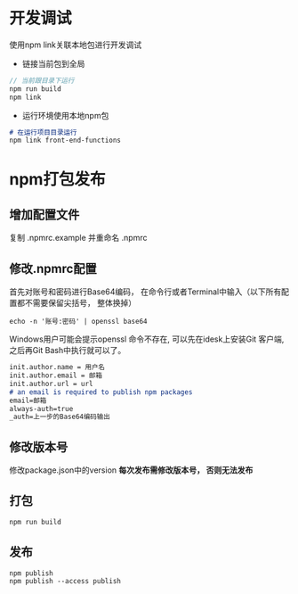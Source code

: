 # 开发调试
使用npm link关联本地包进行开发调试

* 链接当前包到全局
```js
// 当前跟目录下运行
npm run build
npm link
```

* 运行环境使用本地npm包
```md
# 在运行项目目录运行
npm link front-end-functions
```

# npm打包发布
## 增加配置文件
复制 .npmrc.example 并重命名 .npmrc

## 修改.npmrc配置

首先对账号和密码进行Base64编码， 在命令行或者Terminal中输入（以下所有配置都不需要保留尖括号， 整体换掉）

```
echo -n '账号:密码' | openssl base64
```
Windows用户可能会提示openssl 命令不存在, 可以先在idesk上安装Git 客户端, 之后再Git Bash中执行就可以了。

```md
init.author.name = 用户名
init.author.email = 邮箱
init.author.url = url
# an email is required to publish npm packages
email=邮箱
always-auth=true
_auth=上一步的Base64编码输出
```

## 修改版本号
修改package.json中的version
**每次发布需修改版本号， 否则无法发布**

<!-- npm config set registry https://registry.npmjs.org/ -->

## 打包
```md
npm run build
```

## 发布
```md
npm publish
npm publish --access publish

```
